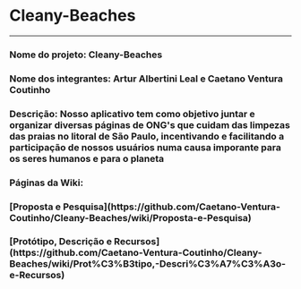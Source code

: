 # Cleany-Beaches
<html lang: pt-br>
<hr>
<h3>Nome do projeto: Cleany-Beaches</h3>

<h3>Nome dos integrantes: Artur Albertini Leal e Caetano Ventura Coutinho</h3>

<h3>Descrição: Nosso aplicativo tem como objetivo juntar e organizar diversas páginas de ONG's que cuidam das limpezas das praias no litoral de São Paulo, incentivando e facilitando a participação de nossos usuários numa causa imporante para os seres humanos e para o planeta<h3>

<h3>Páginas da Wiki:</h3>
<h3>[Proposta e Pesquisa](https://github.com/Caetano-Ventura-Coutinho/Cleany-Beaches/wiki/Proposta-e-Pesquisa) </h3>
<h3>[Protótipo, Descrição e Recursos](https://github.com/Caetano-Ventura-Coutinho/Cleany-Beaches/wiki/Prot%C3%B3tipo,-Descri%C3%A7%C3%A3o-e-Recursos) </h3>
